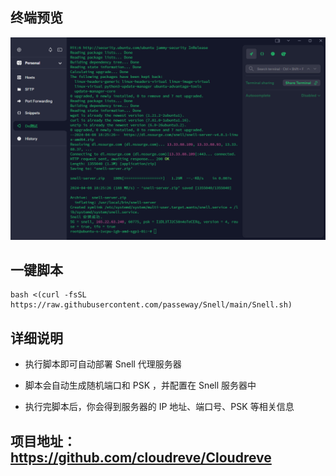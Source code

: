 ## 终端预览

![preview](预览.png)


## 一键脚本

```
bash <(curl -fsSL https://raw.githubusercontent.com/passeway/Snell/main/Snell.sh)
```

## 详细说明

- 执行脚本即可自动部署 Snell 代理服务器

- 脚本会自动生成随机端口和 PSK ，并配置在 Snell 服务器中

- 执行完脚本后，你会得到服务器的 IP 地址、端口号、PSK 等相关信息

## 项目地址：https://github.com/cloudreve/Cloudreve


